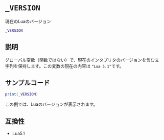 # `_VERSION`

現在のLuaのバージョン

```lua
_VERSION
```

## 説明

グローバル変数（関数ではない）で、現在のインタプリタのバージョンを含む文字列を保持します。この変数の現在の内容は `"Lua 5.1"`です。

## サンプルコード

```lua
print(_VERSION)
```

この例では、Luaのバージョンが表示されます。

## 互換性

- Lua5.1